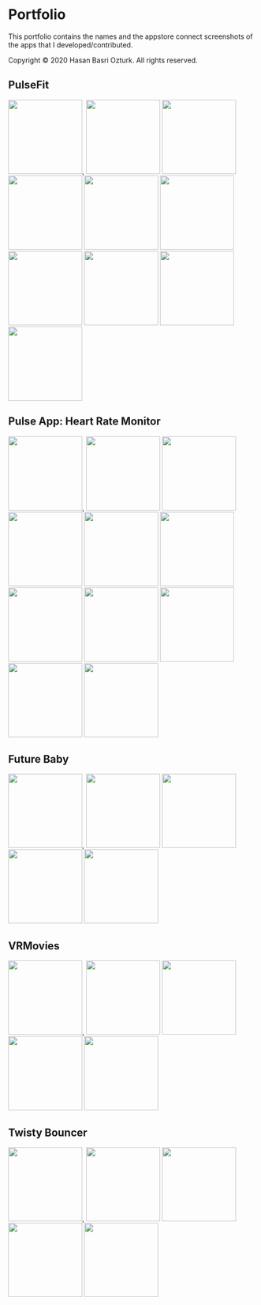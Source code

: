 # Portfolio

This portfolio contains the names and the appstore connect screenshots of the apps that I developed/contributed.

Copyright © 2020 Hasan Basri Ozturk. All rights reserved.

## PulseFit

<img src="https://user-images.githubusercontent.com/24501212/122691512-0e936e80-d228-11eb-8f4e-ef6bbd91359c.PNG" width="150">,
<img src="https://user-images.githubusercontent.com/24501212/122691516-1226f580-d228-11eb-810f-5616b1e98dcc.PNG" width="150">
<img src="https://user-images.githubusercontent.com/24501212/122691518-13f0b900-d228-11eb-80de-d32312606b32.PNG" width="150">
<img src="https://user-images.githubusercontent.com/24501212/122691519-14894f80-d228-11eb-9c50-8275c0013a5b.PNG" width="150">
<img src="https://user-images.githubusercontent.com/24501212/122691520-14894f80-d228-11eb-82c7-5d2b4f86779e.PNG" width="150">
<img src="https://user-images.githubusercontent.com/24501212/122691515-118e5f00-d228-11eb-91e7-dbb294122549.PNG" width="150">
<img src="https://user-images.githubusercontent.com/24501212/122691527-194e0380-d228-11eb-89f2-4b6fd26e799e.PNG" width="150">
<img src="https://user-images.githubusercontent.com/24501212/122691521-1521e600-d228-11eb-8d7e-94e481f16876.PNG" width="150">
<img src="https://user-images.githubusercontent.com/24501212/122691522-15ba7c80-d228-11eb-83ea-7144bf653b9e.PNG" width="150">
<img src="https://user-images.githubusercontent.com/24501212/122691525-16eba980-d228-11eb-9d2c-226a11aea25b.PNG" width="150">

## Pulse App: Heart Rate Monitor

<img src="https://user-images.githubusercontent.com/24501212/122690687-f2410300-d222-11eb-8eb8-d74e6c4efad3.png" width="150">,
<img src="https://user-images.githubusercontent.com/24501212/122690687-f2410300-d222-11eb-8eb8-d74e6c4efad3.png" width="150"> 
<img src="https://user-images.githubusercontent.com/24501212/122690690-f4a35d00-d222-11eb-82ce-d214a161f207.png" width="150"> 
<img src="https://user-images.githubusercontent.com/24501212/122690693-f53bf380-d222-11eb-8c4d-58a28c20a05f.png" width="150"> 
<img src="https://user-images.githubusercontent.com/24501212/122690694-f66d2080-d222-11eb-8bed-a803795e3034.png" width="150"> 
<img src="https://user-images.githubusercontent.com/24501212/122690695-f705b700-d222-11eb-9112-36caf756f6ae.png" width="150">
<img src="https://user-images.githubusercontent.com/24501212/122690696-f705b700-d222-11eb-9842-ffaf8071ef14.png" width="150">
<img src="https://user-images.githubusercontent.com/24501212/122690697-f79e4d80-d222-11eb-88d8-ff808ad8542c.png" width="150">
<img src="https://user-images.githubusercontent.com/24501212/122690700-f836e400-d222-11eb-9420-b3c5aa271afc.png" width="150">
<img src="https://user-images.githubusercontent.com/24501212/122690701-f836e400-d222-11eb-8bc2-78f746af4343.png" width="150">
<img src="https://user-images.githubusercontent.com/24501212/122690702-f8cf7a80-d222-11eb-98b7-7c2e1113feab.png" width="150">

## Future Baby

<img src="https://user-images.githubusercontent.com/24501212/122690710-0127b580-d223-11eb-9310-2b1c5f23974c.png" width="150">,
<img src="https://user-images.githubusercontent.com/24501212/122690712-038a0f80-d223-11eb-872d-cd83fa9b859d.png" width="150">
<img src="https://user-images.githubusercontent.com/24501212/122690715-0422a600-d223-11eb-97a2-29b254ba3321.png" width="150">
<img src="https://user-images.githubusercontent.com/24501212/122690717-04bb3c80-d223-11eb-857f-7d6889c3c51d.png" width="150">
<img src="https://user-images.githubusercontent.com/24501212/122690718-0553d300-d223-11eb-9f60-182106e9b62d.png" width="150">

## VRMovies

<img src="https://user-images.githubusercontent.com/24501212/122690736-18ff3980-d223-11eb-9140-624f292cef47.png" width="150">,
<img src="https://user-images.githubusercontent.com/24501212/122690740-1a306680-d223-11eb-84e4-bd1c8ca72204.png" width="150">
<img src="https://user-images.githubusercontent.com/24501212/122690741-1ac8fd00-d223-11eb-94c6-80fe13329ec7.png" width="150">
<img src="https://user-images.githubusercontent.com/24501212/122690742-1b619380-d223-11eb-84ef-d2cbd4103360.png" width="150">
<img src="https://user-images.githubusercontent.com/24501212/122690743-1bfa2a00-d223-11eb-9e2c-10d2329da680.png" width="150">

## Twisty Bouncer

<img src="https://user-images.githubusercontent.com/24501212/122690752-2288a180-d223-11eb-9c6b-81191fac2453.png" width="150">,
<img src="https://user-images.githubusercontent.com/24501212/122690756-24526500-d223-11eb-9dcc-22169f292314.png" width="150">
<img src="https://user-images.githubusercontent.com/24501212/122690758-24eafb80-d223-11eb-8f8d-27f952e1f768.png" width="150">
<img src="https://user-images.githubusercontent.com/24501212/122690759-25839200-d223-11eb-840b-cb66da60bf7a.png" width="150">
<img src="https://user-images.githubusercontent.com/24501212/122690761-261c2880-d223-11eb-9656-eb3ef4eb4813.png" width="150">
